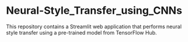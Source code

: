 # Neural-Style_Transfer_using_CNNs
This repository contains a Streamlit web application that performs neural style transfer using a pre-trained model from TensorFlow Hub.
